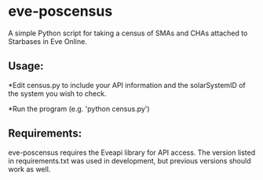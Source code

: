 eve-poscensus
=============

A simple Python script for taking a census of SMAs and CHAs attached to Starbases in Eve Online.

Usage:
------
*Edit census.py to include your API information and the solarSystemID of the system you wish to check.

*Run the program (e.g. 'python census.py')

Requirements:
-------------
eve-poscensus requires the Eveapi library for API access. The version listed in requirements.txt was used in development, but previous versions should work as well.
